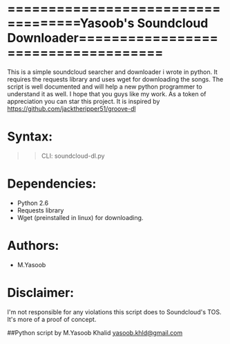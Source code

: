 ===================================Yasoob's Soundcloud Downloader====================================
=====================================================================================================

This is a simple soundcloud searcher and downloader i wrote in python. 
It requires the requests library and uses wget for downloading the songs.
The script is well documented and will help a new python programmer to understand it as well.
I hope that you guys like my work. As a token of appreciation you can star this project.
It is inspired by https://github.com/jacktheripper51/groove-dl

Syntax:
=======
>> CLI: soundcloud-dl.py

Dependencies:
=============
* Python 2.6
* Requests library
* Wget (preinstalled in linux) for downloading.
  
Authors:
========

* M.Yasoob

Disclaimer:
===========

I'm not responsible for any violations this script does to Soundcloud's TOS. It's more of a
proof of concept.

##Python script by M.Yasoob Khalid <yasoob.khld@gmail.com>
